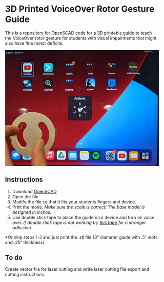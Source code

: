 # 3D Printed VoiceOver Rotor Gesture Guide


This is a repository for OpenSCAD code for a 3D printable guide to teach the VoiceOver rotor gesture for students with visual impairments that might also have fine motor deficits. 


![Image of rotor guide.](guide.jpg)


## Instructions
1. Download [OpenSCAD](https://openscad.org/downloads.html)
2. Open the file
3. Modify the file so that it fits your students fingers and device.
4. Print the mode. *Make sure the scale is correct! The base model is designed in inches.*
5. Use double stick tape to place the guide on a device and turn on voice over. *If double stick tape is not working try [this tape](https://www.amazon.com/Double-Sided-Mounting-Tape-Removable/dp/B094HP3G5M/ref=pd_lpo_2?pd_rd_i=B094HP3G5M&psc=1) for a stronger adhesion*


*Or skip steps 1-3 and just print the .stl file (3" diameter guide with .5" slots and .25" thickness)

## To do
Create vector file for laser cutting and write laser cutting file export and cutting instructions.
